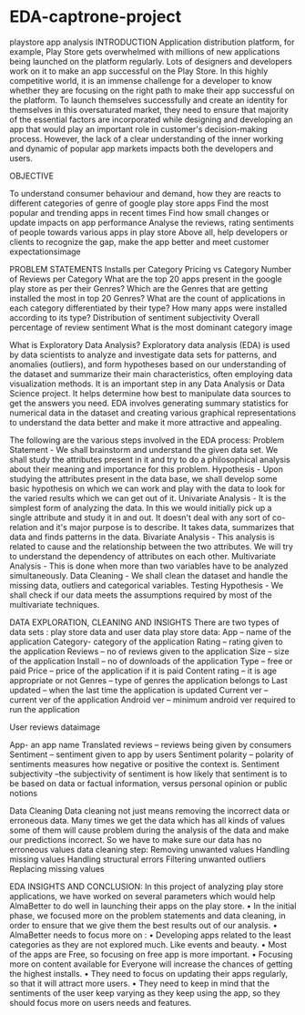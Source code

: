 # EDA-captrone-project

playstore app analysis INTRODUCTION Application distribution platform, for example, Play Store gets overwhelmed with millions of new applications being launched on the platform regularly. Lots of designers and developers work on it to make an app successful on the Play Store. In this highly competitive world, it is an immense challenge for a developer to know whether they are focusing on the right path to make their app successful on the platform. To launch themselves successfully and create an identity for themselves in this oversaturated market, they need to ensure that majority of the essential factors are incorporated while designing and developing an app that would play an important role in customer's decision-making process. However, the lack of a clear understanding of the inner working and dynamic of popular app markets impacts both the developers and users.

OBJECTIVE

To understand consumer behaviour and demand, how they are reacts to different categories of genre of google play store apps Find the most popular and trending apps in recent times Find how small changes or update impacts on app performance Analyse the reviews, rating sentiments of people towards various apps in play store Above all, help developers or clients to recognize the gap, make the app better and meet customer expectationsimage

PROBLEM STATEMENTS Installs per Category Pricing vs Category Number of Reviews per Category What are the top 20 apps present in the google play store as per their Genres? Which are the Genres that are getting installed the most in top 20 Genres? What are the count of applications in each category differentiated by their type? How many apps were installed according to its type? Distribution of sentiment subjectivity Overall percentage of review sentiment What is the most dominant category image

What is Exploratory Data Analysis? Exploratory data analysis (EDA) is used by data scientists to analyze and investigate data sets for patterns, and anomalies (outliers), and form hypotheses based on our understanding of the dataset and summarize their main characteristics, often employing data visualization methods. It is an important step in any Data Analysis or Data Science project. It helps determine how best to manipulate data sources to get the answers you need. EDA involves generating summary statistics for numerical data in the dataset and creating various graphical representations to understand the data better and make it more attractive and appealing.

The following are the various steps involved in the EDA process: Problem Statement - We shall brainstorm and understand the given data set. We shall study the attributes present in it and try to do a philosophical analysis about their meaning and importance for this problem. Hypothesis - Upon studying the attributes present in the data base, we shall develop some basic hypothesis on which we can work and play with the data to look for the varied results which we can get out of it. Univariate Analysis - It is the simplest form of analyzing the data. In this we would initially pick up a single attribute and study it in and out. It doesn't deal with any sort of co-relation and it's major purpose is to describe. It takes data, summarizes that data and finds patterns in the data. Bivariate Analysis - This analysis is related to cause and the relationship between the two attributes. We will try to understand the dependency of attributes on each other. Multivariate Analysis - This is done when more than two variables have to be analyzed simultaneously. Data Cleaning - We shall clean the dataset and handle the missing data, outliers and categorical variables. Testing Hypothesis - We shall check if our data meets the assumptions required by most of the multivariate techniques.

DATA EXPLORATION, CLEANING AND INSIGHTS There are two types of data sets : play store data and user data play store data: App – name of the application Category- category of the application Rating – rating given to the application Reviews – no of reviews given to the application Size – size of the application Install – no of downloads of the application Type – free or paid Price – price of the application if it is paid Content rating – it is age appropriate or not Genres – type of genres the application belongs to Last updated – when the last time the application is updated Current ver – current ver of the application Android ver – minimum android ver required to run the application

User reviews dataimage

App- an app name Translated reviews – reviews being given by consumers Sentiment – sentiment given to app by users Sentiment polarity – polarity of sentiments measures how negative or positive the context is. Sentiment subjectivity –the subjectivity of sentiment is how likely that sentiment is to be based on data or factual information, versus personal opinion or public notions

Data Cleaning Data cleaning not just means removing the incorrect data or erroneous data. Many times we get the data which has all kinds of values some of them will cause problem during the analysis of the data and make our predictions incorrect. So we have to make sure our data has no erroneous values data cleaning step: Removing unwanted values Handling missing values Handling structural errors Filtering unwanted outliers Replacing missing values

EDA INSIGHTS AND CONCLUSION: In this project of analyzing play store applications, we have worked on several parameters which would help AlmaBetter to do well in launching their apps on the play store. • In the initial phase, we focused more on the problem statements and data cleaning, in order to ensure that we give them the best results out of our analysis. • AlmaBetter needs to focus more on : • Developing apps related to the least categories as they are not explored much. Like events and beauty. • Most of the apps are Free, so focusing on free app is more important. • Focusing more on content available for Everyone will increase the chances of getting the highest installs. • They need to focus on updating their apps regularly, so that it will attract more users. • They need to keep in mind that the sentiments of the user keep varying as they keep using the app, so they should focus more on users needs and features.

